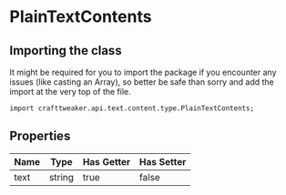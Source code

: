 # PlainTextContents

## Importing the class

It might be required for you to import the package if you encounter any issues (like casting an Array), so better be safe than sorry and add the import at the very top of the file.
```zenscript
import crafttweaker.api.text.content.type.PlainTextContents;
```


## Properties

| Name |  Type  | Has Getter | Has Setter |
|------|--------|------------|------------|
| text | string | true       | false      |

